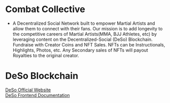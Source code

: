 # Combat Collective

* A Decentralized Social Network built to empower Martial Artists and allow them to connect with their fans. Our mission is to add longevity to the competitive careers of Martial Artists(MMA, BJJ Athletes, etc) by leveraging content on the Decentralized-Social (DeSo) Blockchain. Fundraise with Creator Coins and NFT Sales. NFTs can be Instructionals, Highlights, Photos, etc. Any Secondary sales of NFTs will payout Royalties to the original creator.

# DeSo Blockchain

[DeSo Official Website](https://www.deso.com/) <br>
[DeSo Frontend Documentation](https://docs.deso.org/for-developers/walkthrough/dev-setup)




